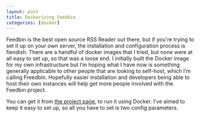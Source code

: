 ```yaml
---
layout: post
title: Dockerizing Feedbin
categories: [docker]
---
```


Feedbin is the best open source RSS Reader out there, but if you're trying to set it up on your own server, the installation and configuration process is fiendish. There are a handful of docker images that I tried, but none were at all easy to set up, so that was a loose end. I initially built the Docker image for my own infrastructure but I’m hoping what I have now is something generally applicable to other people that are looking to self-host, which I’m calling Freedbin. Hopefully easier installation and developers being able to host their own instances will help get more people involved with the Feedbin project.

You can get it from [the project page](https://github.com/rachel-sharp/freedbin), to run it using Docker. I’ve aimed to keep it easy to set up, so all you have to set is two config parameters.
